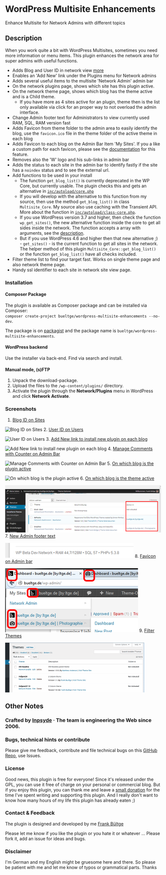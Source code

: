 # WordPress Multisite Enhancements 
Enhance Multisite for Network Admins with different topics

## Description
When you work quite a bit with WordPress Multisites, sometimes you need more information or menu items. This plugin enhances the network area for super admins with useful functions.

* Adds Blog and User ID in network view [more](http://wpengineer.com/2188/view-blog-id-in-wordpress-multisite/)
* Enables an 'Add New' link under the Plugins menu for Network admins
* Adds several useful items to the multisite 'Network Admin' admin bar
* On the network plugins page, shows which site has this plugin active.
* On the network theme page, shows which blog has the theme active and is a Child theme.
  * If you have more as 4 sites active for an plugin, theme then is the list only available via click for an proper way to not overload the admin interface.
* Change Admin footer text for Administrators to view currently used RAM, SQL, RAM version fast
* Adds Favicon from theme folder to the admin area to easily identify the blog, use the `favicon.ico` file in the theme folder of the active theme in each blog
* Adds Favicon to each blog on the Admin Bar Item 'My Sites'. If you a like a custom path for each favicon, please see the [documentation](https://github.com/bueltge/WordPress-Multisite-Enhancements/wiki/Filter-Hook-for-Favicon-File-Path) for this feature.
* Removes also the 'W' logo and his sub-links in admin bar
* Adds the status to each site in the admin bar to identify fastly if the site has a `noindex` status and to see the external url.
* Add functions to be used in your install
   * The function `get_blog_list()` is currently deprecated in the WP Core, but currently usable. The plugin checks this and gets an alternative in [`inc/autoload/core.php`](./inc/autoload/core.php)
   * If you will develop with the alternative to this function from my source, then use the method `get_blog_list()` in class `Multisite_Core`. My source also use caching with the Transient API. More about the function in  [`inc/autoload/class-core.php`](./inc/autoload/class-core.php).
   * If you use WordPress version 3.7 and higher, then check the function `wp_get_sites()`, the new alternative function inside the core to get all sides inside the network. The function accepts a array with arguments, see the [description](http://wpseek.com/wp_get_sites/).
   * But if you use WordPress 4.6 and higher then that new alternative ;) - `get_sites()` - is the current function to get all sites in the network. The helper method of this plugin `Multisite_Core::get_blog_list()` or the function `get_blog_list()` have all checks included.
* Filter theme list to find your target fast. Works on single theme page and also network theme page.
* Handy ssl identifier to each site in network site view page.

### Installation
#### Composer Package
The plugin is available as Composer package and can be installed via Composer:  
`composer create-project bueltge/wordpress-multisite-enhancements --no-dev`.

The package is on [packagist](https://packagist.org/packages/bueltge/wordpress-multisite-enhancements) and the package name is `bueltge/wordpress-multisite-enhancements`.

#### WordPress backend
Use the installer via back-end. Find via search and install.

#### Manual mode, (s)FTP
1. Unpack the download-package.
2. Upload the files to the `/wp-content/plugins/` directory.
3. Activate the plugin through the **Network/Plugins** menu in WordPress and click **Network Activate**.

### Screenshots
 1. [Blog ID on Sites](./assets/screenshot-1.png)

 ![Blog ID on Sites](https://raw.github.com/bueltge/WordPress-Multisite-Enhancements/master/assets/screenshot-1.png)
 2. [User ID on Users](./assets/screenshot-2.png)

 ![User ID on Users](https://raw.github.com/bueltge/WordPress-Multisite-Enhancements/master/assets/screenshot-2.png)
 3. [Add New link to install new plugin on each blog](./assets/screenshot-3.png)

 ![Add New link to install new plugin on each blog](https://raw.github.com/bueltge/WordPress-Multisite-Enhancements/master/assets/screenshot-3.png)
 4. [Manage Comments with Counter on Admin Bar](./assets/screenshot-4.png)

 ![Manage Comments with Counter on Admin Bar](https://raw.github.com/bueltge/WordPress-Multisite-Enhancements/master/assets/screenshot-4.png)
 5. [On which blog is the plugin active](./assets/screenshot-5.png)

 ![On which blog is the plugin active](https://raw.github.com/bueltge/WordPress-Multisite-Enhancements/master/assets/screenshot-5.png)
 6. [On which blog is the theme active](./assets/screenshot-6.png)

 ![On which blog is the theme active](./assets/screenshot-6.png)
 7. [New Admin footer text](./assets/screenshot-7.png)

 ![New Admin footer text](./assets/screenshot-7.png)
 8. [Favicon on Admin bar](./assets/screenshot-8.png)

 ![Favicon on Admin bar](./assets/screenshot-8.png)
 9. [Filter Themes](./assets/screenshot-9.gif)

 ![Filter Themes](./assets/screenshot-9.gif)

## Other Notes
### Crafted by [Inpsyde](https://inpsyde.com) · The team is engineering the Web since 2006.

### Bugs, technical hints or contribute
Please give me feedback, contribute and file technical bugs on this 
[GitHub Repo](https://github.com/bueltge/WordPress-Multisite-Enhancements/issues), use Issues.

### License
Good news, this plugin is free for everyone! Since it's released under the GPL, 
you can use it free of charge on your personal or commercial blog. But if you enjoy this plugin, 
you can thank me and leave a 
[small donation](https://www.paypal.com/cgi-bin/webscr?cmd=_s-xclick&hosted_button_id=6069955 "Paypal Donate link") 
for the time I've spent writing and supporting this plugin. 
And I really don't want to know how many hours of my life this plugin has already eaten ;)

### Contact & Feedback
The plugin is designed and developed by me [Frank Bültge](http://bueltge.de)

Please let me know if you like the plugin or you hate it or whatever ... 
Please fork it, add an issue for ideas and bugs.

### Disclaimer
I'm German and my English might be gruesome here and there. 
So please be patient with me and let me know of typos or grammatical parts. Thanks

